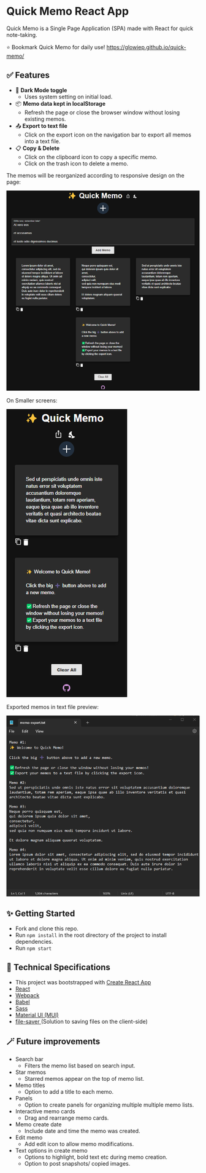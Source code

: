 # Quick Memo React App
Quick Memo is a Single Page Application (SPA) made with React for quick note-taking.


⭐ Bookmark Quick Memo for daily use! https://glowiep.github.io/quick-memo/

## ✅ Features
- 🌙 <b>Dark Mode toggle </b>
  - Uses system setting on initial load.
- 📦 <b>Memo data kept in localStorage </b>
  - Refresh the page or close the browser window without losing existing memos.
- 📤 <b>Export to text file</b> 
  - Click on the export icon on the navigation bar to export all memos into a text file.
- 📋 <b>Copy & Delete</b>
  - Click on the clipboard icon to copy a specific memo.
  - Click on the trash icon to delete a memo.

The memos will be reorganized according to responsive design on the page:

![Quick Memo landing page](./docs/add-memo-data.png)

On Smaller screens:

![Quick Memo landing page](./docs/memo-responsive.png)

Exported memos in text file preview:

![Memo export preview](./docs/memo-export.png)

## ✨ Getting Started
- Fork and clone this repo.
- Run  ```npm install``` in the root directory of the project to install dependencies.
- Run ```npm start```

## 🔧 Technical Specifications
- This project was bootstrapped with <a href="https://reactjs.org/docs/create-a-new-react-app.html#gatsby-focus-wrapper"> Create React App</a>
- <a href="https://reactjs.org/"> React</a>
- <a href="https://webpack.js.org/"> Webpack</a>
- <a href="https://babeljs.io/"> Babel</a>
- <a href="https://sass-lang.com/documentation/"> Sass</a>
- <a href="https://mui.com/material-ui/"> Material UI (MUI)</a>
- <a href="https://www.npmjs.com/package/file-saver"> file-saver </a> (Solution to saving files on the client-side)

## 🪄 Future improvements
- Search bar  
  - Filters the memo list based on search input.
- Star memos 
  - Starred memos appear on the top of memo list.
- Memo titles 
  - Option to add a title to each memo.
- Panels 
  - Option to create panels for organizing multiple multiple memo lists.
- Interactive memo cards
  - Drag and rearrange memo cards.
- Memo create date
  - Include date and time the memo was created.
- Edit memo
  - Add edit icon to allow memo modifications.
- Text options in create memo
  - Options to highlight, bold text etc during memo creation.
  - Option to post snapshots/ copied images.